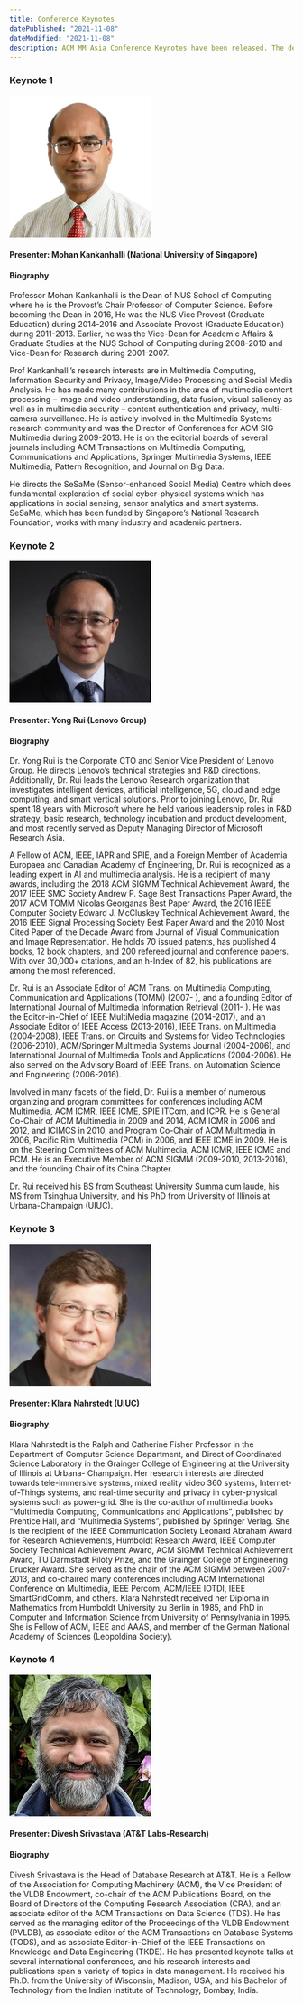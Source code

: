 ```yaml
---
title: Conference Keynotes
datePublished: "2021-11-08"
dateModified: "2021-11-08"
description: ACM MM Asia Conference Keynotes have been released. The details will be published later.
---
```



### Keynote 1
![Mohan Kankanhalli](./mohan_.jpg)
<!-- - **Title**: -->
#### Presenter: Mohan Kankanhalli (National University of Singapore)
<!-- - **Date**: -->

<!-- - **Abstract**:  -->

#### Biography
Professor Mohan Kankanhalli is the Dean of NUS School of Computing where he is the Provost’s Chair Professor of Computer Science. Before becoming the Dean in 2016, He was the NUS Vice Provost (Graduate Education) during 2014-2016 and Associate Provost (Graduate Education) during 2011-2013. Earlier, he was the Vice-Dean for Academic Affairs & Graduate Studies at the NUS School of Computing during 2008-2010 and Vice-Dean for Research during 2001-2007.

Prof Kankanhalli’s research interests are in Multimedia Computing, Information Security and Privacy, Image/Video Processing and Social Media Analysis. He has made many contributions in the area of multimedia content processing – image and video understanding, data fusion, visual saliency as well as in multimedia security – content authentication and privacy, multi-camera surveillance. He is actively involved in the Multimedia Systems research community and was the Director of Conferences for ACM SIG Multimedia during 2009-2013. He is on the editorial boards of several journals including ACM Transactions on Multimedia Computing, Communications and Applications, Springer Multimedia Systems, IEEE Multimedia, Pattern Recognition, and Journal on Big Data.

He directs the SeSaMe (Sensor-enhanced Social Media) Centre which does fundamental exploration of social cyber-physical systems which has applications in social sensing, sensor analytics and smart systems. SeSaMe, which has been funded by Singapore’s National Research Foundation, works with many industry and academic partners.


### Keynote 2
![Yong Rui](./yong_.jpg)
<!-- - **Title**: -->
#### Presenter: Yong Rui (Lenovo Group)
<!-- - **Date**: -->

<!-- - **Abstract**:  -->

#### Biography
Dr. Yong Rui is the Corporate CTO and Senior Vice President of Lenovo Group. He directs Lenovo’s technical strategies and R&D directions. Additionally, Dr. Rui leads the Lenovo Research organization that investigates intelligent devices, artificial intelligence, 5G, cloud and edge computing, and smart vertical solutions.
Prior to joining Lenovo, Dr. Rui spent 18 years with Microsoft where he held various leadership roles in R&D strategy, basic research, technology incubation and product development, and most recently served as Deputy Managing Director of Microsoft Research Asia.

A Fellow of ACM, IEEE, IAPR and SPIE, and a Foreign Member of Academia Europaea and Canadian Academy of Engineering, Dr. Rui is recognized as a leading expert in AI and multimedia analysis. He is a recipient of many awards, including the 2018 ACM SIGMM Technical Achievement Award, the 2017 IEEE SMC Society Andrew P. Sage Best Transactions Paper Award,
the 2017 ACM TOMM Nicolas Georganas Best Paper Award, the 2016 IEEE Computer Society Edward J. McCluskey Technical Achievement Award, the 2016 IEEE Signal Processing Society Best Paper Award and the 2010 Most Cited Paper of the Decade Award from Journal of Visual Communication and Image Representation. He holds 70 issued patents, has published 4 books, 12 book chapters, and 200 refereed journal and conference papers. With over 30,000+ citations, and an h-Index of 82, his publications are among the most referenced.

Dr. Rui is an Associate Editor of ACM Trans. on Multimedia Computing, Communication and Applications (TOMM) (2007- ), and a founding Editor of International Journal of Multimedia Information Retrieval (2011- ). He was the Editor-in-Chief of IEEE MultiMedia magazine (2014-2017), and an Associate Editor of IEEE Access (2013-2016), IEEE Trans. on Multimedia (2004-2008), IEEE Trans. on Circuits and Systems for Video Technologies (2006-2010), ACM/Springer Multimedia Systems Journal (2004-2006), and International Journal of Multimedia Tools and Applications (2004-2006). He also served on the Advisory Board of IEEE Trans. on Automation Science and Engineering (2006-2016).

Involved in many facets of the field, Dr. Rui is a member of numerous organizing and program committees for conferences including ACM Multimedia, ACM ICMR, IEEE ICME, SPIE ITCom, and ICPR. He is General Co-Chair of ACM Multimedia in 2009 and 2014, ACM ICMR in 2006 and 2012, and ICIMCS in 2010, and Program Co-Chair of ACM Multimedia in 2006, Pacific Rim Multimedia (PCM) in 2006, and IEEE ICME in 2009. He is on the Steering Committees of ACM Multimedia, ACM ICMR, IEEE ICME and PCM. He is an Executive Member of ACM SIGMM (2009-2010, 2013-2016), and the founding Chair of its China Chapter.

Dr. Rui received his BS from Southeast University Summa cum laude, his MS from Tsinghua University, and his PhD from University of Illinois at Urbana-Champaign (UIUC). 


### Keynote 3
![Klara Nahrstedt](./klara_.jpg)
<!-- - **Title**: -->
#### Presenter: Klara Nahrstedt (UIUC)
<!-- - **Date**: -->

<!-- - **Abstract**:  -->

#### Biography
Klara Nahrstedt is the Ralph and Catherine Fisher Professor in the Department of Computer Science Department, and Direct of Coordinated Science Laboratory in the Grainger College of Engineering at the University of Illinois at Urbana- Champaign. Her research interests are directed towards tele-immersive systems, mixed reality video 360 systems, Internet-of-Things systems, and real-time security and privacy in cyber-physical systems such as power-grid. She is the co-author of multimedia books “Multimedia Computing, Communications and Applications”, published by Prentice Hall, and “Multimedia Systems”, published by Springer Verlag. She is the recipient of the IEEE Communication Society Leonard Abraham Award for Research Achievements, Humboldt Research Award, IEEE Computer Society Technical Achievement Award, ACM SIGMM Technical Achievement Award, TU Darmstadt Piloty Prize, and the Grainger College of Engineering Drucker Award. She served as the chair of the ACM SIGMM between 2007-2013, and co-chaired many conferences including ACM International Conference on Multimedia, IEEE Percom, ACM/IEEE IOTDI, IEEE SmartGridComm, and others. Klara Nahrstedt received her Diploma in Mathematics from Humboldt University zu Berlin in 1985, and PhD in Computer and Information Science from University of Pennsylvania in 1995. She is Fellow of ACM, IEEE and AAAS, and member of the German National Academy of Sciences (Leopoldina Society).



### Keynote 4
![Divesh Srivastava](./divesh_.jpg)
<!-- - **Title**: -->
#### Presenter: Divesh Srivastava (AT&T Labs-Research)
<!-- - **Date**: -->

<!-- - **Abstract**:  -->

#### Biography
Divesh Srivastava is the Head of Database Research at AT&T. He is a Fellow of the Association for Computing Machinery (ACM), the Vice President of the VLDB Endowment, co-chair of the ACM Publications Board, on the Board of Directors of the Computing Research Association (CRA), and an associate editor of the ACM Transactions on Data Science (TDS). He has served as the managing editor of the Proceedings of the VLDB Endowment (PVLDB), as associate editor of the ACM Transactions on Database Systems (TODS), and as associate Editor-in-Chief of the IEEE Transactions on Knowledge and Data Engineering (TKDE). He has presented keynote talks at several international conferences, and his research interests and publications span a variety of topics in data management. He received his Ph.D. from the University of Wisconsin, Madison, USA, and his Bachelor of Technology from the Indian Institute of Technology, Bombay, India.
